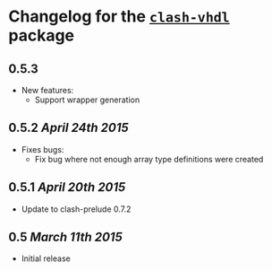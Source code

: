 # Changelog for the [`clash-vhdl`](http://hackage.haskell.org/package/clash-vhdl) package

## 0.5.3
* New features:
  * Support wrapper generation

## 0.5.2 *April 24th 2015*
* Fixes bugs:
  * Fix bug where not enough array type definitions were created

## 0.5.1 *April 20th 2015*
* Update to clash-prelude 0.7.2

## 0.5 *March 11th 2015*
* Initial release
